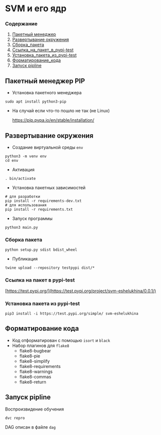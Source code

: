 # SVM и его ядр
### Содержание
1. [Пакетный менеджер](#пакетный_менеджер)
2. [Развертывание окружения](#развертывание_окружения)
3. [Сборка_пакета](#сборка_пакета)
3. [Ссылка_на_пакет_в_pypi-test](#ссылка_на_пакет)
4. [Установка_пакета_из_pypi-test](#установка_пакета)
5. [Форматирование_кода](#форматирование_кода)
6. [Запуск pipline](#запуск_pipline)

<a name="пакетный_менеджер"></a>
## Пакетный менеджер PIP
* Установка пакетного менеджера
```
sudo apt install python3-pip 
```
* На случай если что-то пошло не так (не Linux)

    https://pip.pypa.io/en/stable/installation/



<a name="развертывание_окружения"></a>
## Развертывание окружения
* Создание виртуальной среды `env`
```
python3 -m venv env
cd env
```
* Активация
```
. bin/activate
```
* Установка пакетных зависимостей
```
# для разработки
pip install -r requirements-dev.txt
# для использования
pip install -r requirements.txt
```
* Запуск программы
```
python3 main.py
```

<a name="сборка_пакета"></a>
### Сборка пакета
```
python setup.py sdist bdist_wheel   
```
* Публикация
```
twine upload --repository testpypi dist/*
```

<a name="ссылка_на_пакет"></a>
### Ссылка на пакет в pypi-test
[https://test.pypi.org/](https://test.pypi.org/project/svm-eshelukhina/0.0.1/)

<a name="установка_пакета"></a>
### Установка пакета из pypi-test
```
pip3 install -i https://test.pypi.org/simple/ svm-eshelukhina
```

<a name="форматирование_кода"></a>
## Форматирование кода
* Код отформатирован с помощью `isort` и `black`
* Набор плагинов для `flake8`
  * flake8-bugbear 
  * flake8-pie
  * flake8-simplify 
  * flake8-requirements
  * flake8-warnings 
  * flake8-commas
  * flake8-return

  
<a name="запуск_pipline"></a>
## Запуск pipline
Воспроизвидение обучения
```
dvc repro
```

DAG описан в файле `dag`